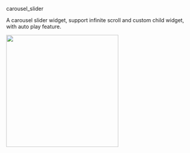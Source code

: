 carousel_slider

A carousel slider widget, support infinite scroll and custom child widget, with auto play feature.

<img src="images/carousel_slider1.gif" height="300px">